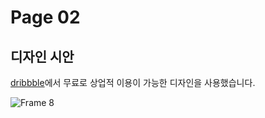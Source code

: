 # Page 02

## 디자인 시안

[dribbble](https://dribbble.com/shots/13898273-Medi-Landing-page-for-a-fitness-and-well-being-app)에서 무료로 상업적 이용이 가능한 디자인을 사용했습니다.

![Frame 8](https://user-images.githubusercontent.com/68719427/113231730-d76f8a00-92d6-11eb-8dc5-0c06fed017d5.png)
